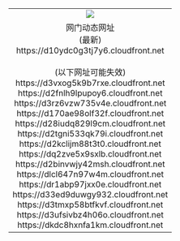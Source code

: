 ﻿<table>
  <tr></tr>
  <tr><td colspan=2 align=center><img src="https://d10ydc0g3tj7y6.cloudfront.net/Up/oGate.jpg" /></td></tr>
  <tr><td colspan=2 align=center>网门动态网址<br/>(最新)
<br>https://d10ydc0g3tj7y6.cloudfront.net
<br/><br/>(以下网址可能失效)
<br>https://d3vxog5k9b7rxe.cloudfront.net
<br>https://d2fnlh9lpupoy6.cloudfront.net
<br>https://d3rz6vzw735v4e.cloudfront.net
<br>https://d170ae98olf32f.cloudfront.net
<br>https://d28iudq829l9cm.cloudfront.net
<br>https://d2tgni533qk79i.cloudfront.net
<br>https://d2kclijm88t3t0.cloudfront.net
<br>https://dq2zve5x9sxlb.cloudfront.net
<br>https://d2binvwjy42msh.cloudfront.net
<br>https://dlcl647n97w4m.cloudfront.net
<br>https://dr1abp97jxx0e.cloudfront.net
<br>https://d33ed9duwgy932.cloudfront.net
<br>https://d3tmxp58btfkvf.cloudfront.net
<br>https://d3ufsivbz4h06o.cloudfront.net
<br>https://dkdc8hxnfa1km.cloudfront.net
    </td>
  </tr>
</table>
